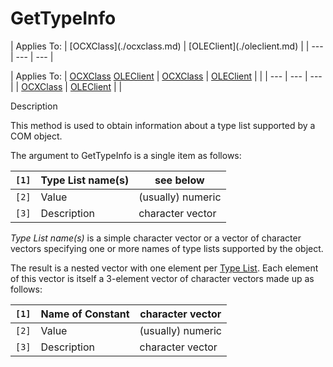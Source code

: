 




<h1 class="heading"><span class="name">GetTypeInfo</span></h1>
| Applies To: | [OCXClass](./ocxclass.md) | [OLEClient](./oleclient.md) |
| --- | --- | ---  |

| Applies To: | [OCXClass](./ocxclass.md) [OLEClient](./oleclient.md) | [OCXClass](./ocxclass.md) | [OLEClient](./oleclient.md) |  |
| --- | --- | ---  |
| [OCXClass](./ocxclass.md) | [OLEClient](./oleclient.md) |  |


Description


This method is used to obtain information about a type list supported by a COM object.


The argument to GetTypeInfo is a single item as follows:

| `[1]` | Type List name(s) | see below |
| --- | --- | ---  |
| `[2]` | Value | (usually) numeric |
| `[3]` | Description | character vector |


*Type List name(s)* is a simple character vector or a vector of character vectors specifying one or more names of type lists supported by the object.


The result is a nested vector with one element per [Type List](./typelist.md). Each element of this vector is itself a 3-element vector of character vectors made up as follows:

| `[1]` | Name of Constant | character vector |
| --- | --- | ---  |
| `[2]` | Value | (usually) numeric |
| `[3]` | Description | character vector |



